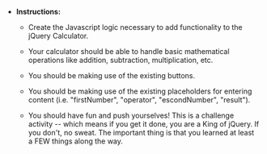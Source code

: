 * **Instructions:**
	* Create the Javascript logic necessary to add functionality to the jQuery Calculator.

	* Your calculator should be able to handle basic mathematical operations like addition, subtraction, multiplication, etc.

	* You should be making use of the existing buttons.

	* You should be making use of the existing placeholders for entering content (i.e. "firstNumber", "operator", "escondNumber", "result").

	* You should have fun and push yourselves! This is a challenge activity -- which means if you get it done, you are a King of jQuery. If you don't, no sweat. The important thing is that you learned at least a FEW things along the way.